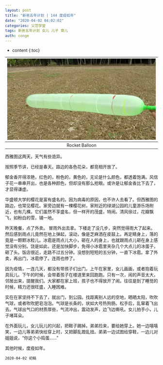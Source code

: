 ```yaml
---
layout: post
title: "新爸五年计划 | 144 度疫如年"
date: "2020-04-02 04:02:02"
categories: 父范学堂
tags: 新爸五年计划 女儿 儿子 育儿
auth: conge
---
```

* content
{:toc}

|![Rocket Balloon](/assets/images/父范学堂/118382-8646c515f2f9050d.png)|
|:----:|
|Rocket Balloon|


西雅图这两天，天气有些诡异。

按照季节讲，已经是春天。路边的各色花朵，都竞相开放了。

郁金香开得浓艳，红色的，粉色的，黄色的，无论是什么颜色，都透着饱满。风信子花一串串开出，也是各种颜色，但却没有那么抢眼。或许是让郁金香比下去了，才显得谦虚。

华盛顿大学的樱花是富有盛名的。因为病毒的原因，也不许人去看了。但西雅图的路边，也常见樱花。家旁边就有一棵樱花树，家附近的绿湖公园的儿童游乐场附近，也有几棵。它们虽然不享盛名，但一样开的茂盛，特闹。清风徐过，花瓣飘飞，如粉白的雪，铺一地。





昨天晚餐，点了外卖。
冒雨外出去拿。下楼走了没几步，突然觉得雨大了起来。然后感到雨点儿竟然在地上弹起，滚动，像是芝麻洒在皮鼓上。再定睛身上，落的竟是一颗颗冰粒儿。冰雹是雨点儿大小，砸在人的身上，也就跟雨点儿砸在身上感觉没有分别。饶是如此，还是加快脚步，免得小冰雹里夹杂几个大点儿的冰蛋子，砸了头。饭店很近，走路不过五分钟。没想到短短的五分钟，一直下冰雹。拿了外卖，再出门，冰雹停了。连雨也停了。

因为疫情，一连几天，都没有带孩子们出门。上午在家里，女儿画画，或者抱着玩具玩儿。下午的时候，会带着孩子在楼道里来回跑跑。只有一次，闹的声音太大，邻居出来，提醒我们。大家都在家上班，孩子也不得放开了闹。往往是到了睡觉的时候，精力还很旺盛，入睡困难。

实在在家坚持不下去了，就出门，到公园。找距离别人远的空地，晒晒太阳，吹吹气球，或者吹吹肥皂泡泡。气球是长条的，状如大号热狗肠。松手后，乱窜着飞出去。气球出气口的材质厚些，气流冲出，震动发声，边飞边嘶吼。女儿拍手小，儿子堵耳朵。

在外面玩儿，女儿玩儿的兴起，把鞋子踢掉。弟弟捡来，要给她穿上。她一边嘻嘻笑，一边儿等弟弟快给穿上时，又把脚乱蹬乱扭。弟弟一边试图给穿鞋，一边儿对姐姐说，“你这个小捣蛋……”

其他时候，度疫如年。

```
2020-04-02 初稿
```
